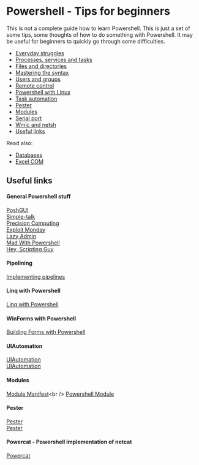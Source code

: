 # Powershell - Tips for beginners

This is not a complete guide how to learn Powershell. This is just a set of some tips, some thoughts of how to do something with Powershell. It may be useful for beginners to quickly go through some difficulties.

* [Everyday struggles](https://github.com/abik11/tips-tricks/blob/master/Powershell/WorkingWithPowershell.md)
* [Processes, services and tasks](https://github.com/abik11/tips-tricks/blob/master/Powershell/Process_service_task.md)
* [Files and directories](https://github.com/abik11/tips-tricks/blob/master/Powershell/FileSystem.md)
* [Mastering the syntax](https://github.com/abik11/tips-tricks/blob/master/Powershell/Syntax.md)
* [Users and groups](https://github.com/abik11/tips-tricks/blob/master/Powershell/UsersAndGroups.md)
* [Remote control](https://github.com/abik11/tips-tricks/blob/master/Powershell/RemoteControl.md)
* [Powershell with Linux](https://github.com/abik11/tips-tricks/blob/master/Powershell/Linux.md)
* [Task automation](https://github.com/abik11/tips-tricks/blob/master/Powershell/TaskAutomation.md)
* [Pester](https://github.com/abik11/tips-tricks/blob/master/Powershell/Pester.md)
* [Modules](https://github.com/abik11/tips-tricks/blob/master/Powershell/Pester.md#modules)
* [Serial port](https://github.com/abik11/tips-tricks/blob/master/Powershell/SerialPort.md)
* [Wmic and netsh](https://github.com/abik11/tips-tricks/blob/master/Powershell/Wmic_netsh.md)
* [Useful links](#useful-links)

Read also:
* [Databases](https://github.com/abik11/tips-tricks/blob/master/DB)
* [Excel COM](https://github.com/abik11/tips-tricks/blob/master/VBA.md#powershell)

## Useful links

#### General Powershell stuff
[PoshGUI](https://poshgui.com/)<br />
[Simple-talk](https://www.simple-talk.com/)<br />
[Precision Computing](http://www.leeholmes.com/blog/)<br />
[Exploit Monday](http://www.exploit-monday.com/)<br />
[Lazy Admin](http://www.lazywinadmin.com/)<br />
[Mad With Powershell](http://www.madwithpowershell.com/)<br />
[Hey, Scripting Guy](https://blogs.technet.microsoft.com/heyscriptingguy/)<br />

#### Pipelining
[Implementing pipelines](https://learn-powershell.net/2013/05/07/tips-on-implementing-pipeline-support/)

#### Linq with Powershell
[Linq with Powershell](https://www.simple-talk.com/dotnet/net-framework/high-performance-powershell-linq)

#### WinForms with Powershell
[Building Forms with Powershell](https://blogs.technet.microsoft.com/stephap/2012/04/23/building-forms-with-powershell-part-1-the-form/)<br />

#### UIAutomation
[UIAutomation](https://uiautomation.codeplex.com/documentation)<br />
[UIAutomation](https://softwaretestingusingpowershell.wordpress.com/category/ui-automation/)<br />

#### Modules
[Module Manifest](https://msdn.microsoft.com/en-us/library/dd878337(v=vs.85).aspx)<br />
[Powershell Module](http://joshua.poehls.me/powershell-script-module-boilerplate/)<br />

#### Pester
[Pester](https://www.red-gate.com/simple-talk/sysadmin/powershell/practical-powershell-unit-testing-getting-started/)<br />
[Pester](https://github.com/pester/Pester/wiki)<br />

#### Powercat - Powershell implementation of netcat
[Powercat](https://github.com/besimorhino/powercat)<br />
